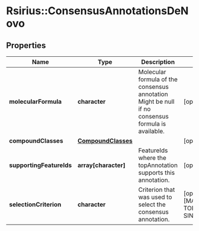 # Rsirius::ConsensusAnnotationsDeNovo


## Properties
Name | Type | Description | Notes
------------ | ------------- | ------------- | -------------
**molecularFormula** | **character** | Molecular formula of the consensus annotation  Might be null if no consensus formula is available. | [optional] 
**compoundClasses** | [**CompoundClasses**](CompoundClasses.md) |  | [optional] 
**supportingFeatureIds** | **array[character]** | FeatureIds where the topAnnotation supports this annotation. | [optional] 
**selectionCriterion** | **character** | Criterion that was used to select the consensus annotation. | [optional] [Enum: [MAJORITY_FORMULA, TOP_FORMULA, SINGLETON_FORMULA]] 


